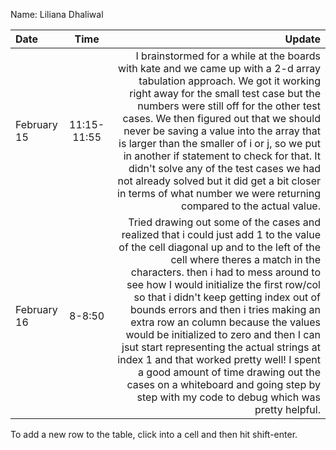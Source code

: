 Name: Liliana Dhaliwal

| Date        |    Time     |                                                                                                                                                                                                                                                                                                                                                                                                                                                                                                                                                                                                                                                           Update |
|:------------|:-----------:|-----------------------------------------------------------------------------------------------------------------------------------------------------------------------------------------------------------------------------------------------------------------------------------------------------------------------------------------------------------------------------------------------------------------------------------------------------------------------------------------------------------------------------------------------------------------------------------------------------------------------------------------------------------------:|
| February 15 | 11:15-11:55 |                                                                                              I brainstormed for a while at the boards with kate and we came up with a 2-d array tabulation approach. We got it working right away for the small test case but the numbers were still off for the other test cases. We then figured out that we should never be saving a value into the array that is larger than the smaller of i or j, so we put in another if statement to check for that. It didn't solve any of the test cases we had not already solved but it did get a bit closer in terms of what number we were returning compared to the actual value. |
| February 16 |   8-8:50    | Tried drawing out some of the cases and realized that i could just add 1 to the value of the cell diagonal up and to the left of the cell where theres a match in the characters. then i had to mess around to see how I would initialize the first row/col so that i didn't keep getting index out of bounds errors and then i tries making an extra row an column because the values would be initialized to zero and then I can jsut start representing the actual strings at index 1 and that worked pretty well! I spent a good amount of time drawing out the cases on a whiteboard and going step by step with my code to debug which was pretty helpful. |


To add a new row to the table, click into a cell and then hit shift-enter.